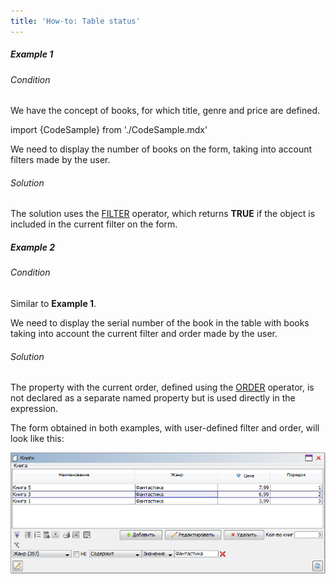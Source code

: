 ```yaml
---
title: 'How-to: Table status'
---
```


##### Example 1

###### Condition

We have the concept of books, for which title, genre and price are defined.

import {CodeSample} from './CodeSample.mdx'

<CodeSample url="https://documentation.lsfusion.org/sample?file=UseCaseFormProperties&block=sample1"/>

We need to display the number of books on the form, taking into account filters made by the user.

###### Solution

<CodeSample url="https://documentation.lsfusion.org/sample?file=UseCaseFormProperties&block=solution1"/>

The solution uses the [FILTER](Filter_FILTER_.md) operator, which returns **TRUE** if the object is included in the current filter on the form.

##### Example 2

###### Condition

Similar to **Example 1**.

We need to display the serial number of the book in the table with books taking into account the current filter and order made by the user.

###### Solution

<CodeSample url="https://documentation.lsfusion.org/sample?file=UseCaseFormProperties&block=solution2"/>

The property with the current order, defined using the [ORDER](Order_ORDER_.md) operator, is not declared as a separate named property but is used directly in the expression.

The form obtained in both examples, with user-defined filter and order, will look like this:

![](attachments/46367766/46367772.png)

